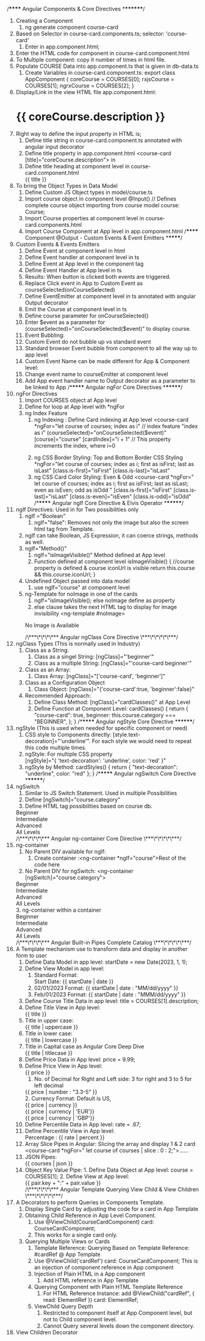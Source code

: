 /**\*\*\*\*** Angular Components & Core Directives \***\*\*\*\*\*\***/

1. Creating a Component
   1. ng generate component course-card
2. Based on Selector in course-card.components.ts; selector: 'course-card'
   1. Enter in app.component.html;
      <div class="courses"><course-card></course-card></div>
3. Enter the HTML code for component in course-card.component.html
4. To Multiple component: copy <course-card></course-card> it number of times in html file.
5. Populate COURSE Data into app.component.ts that is given in db-data.ts
   1. Create Variables in course-card.component.ts:
      export class AppComponent {
      coreCourse = COURSES[0];
      rxjsCourse = COURSES[1];
      ngrxCourse = COURSES[2];
      }
6. Display/Link in the view HTML file app.component.html:
   <h1>{{ coreCourse.description }}</h1>
7. Right way to define the input property in HTML is;
   1. Define title string in course-card.component.ts annotated with angular input decorator
   2. Define title property in app.component.html
      <course-card [title]="coreCourse.description"></course-card> in
   3. Define title heading at component level in course-card.component.html
      <div class="course-title">{{ title }}</div>
8. To bring the Object Types in Data Model
   1. Define Custom JS Object types in model/course.ts
   2. Import course object in component level
      @Input()
      // Defines complete course object importing from course model
      course: Course;
   3. Import Course properties at component level in course-card.components.html
   4. Import Course Component at App level in app.component.html
      /**\*\*\*\*** Component @Output - Custom Events & Event Emitters \***\*\*\*\***/
9. Custom Events & Events Emitters
   1. Define Event at component level in html
   2. Define Event handler at component level in ts
   3. Define Event at App level in the component tag
   4. Define Event Handler at App level in ts
   5. Results: When button is clicked both events are triggered.
   6. Replace Click event in App to Custom Event as courseSelected(onCourseSelected)
   7. Define EventEmitter at component level in ts annotated with angular Output decorator
   8. Emit the Course at component level in ts
   9. Define course parameter for onCourseSelected()
   10. Enter $event as a parameter for (courseSelected)="onCourseSelected($event)" to display course.
   11. Event Bubbling:
   12. Custom Event do not bubble up vs standard event
   13. Standard browser Event bubble from component to all the way up to app level
   14. Custom Event Name can be made different for App & Component level:
   15. Change event name to courseEmitter at component level
   16. Add App event handler name to Output decorator as a parameter to be linked to App
       /\***\*\*\*\*** Angular ngFor Core Directives \***\*\*\*\*\***/
10. ngFor Directives
    1. Import COURSES object at App level
    2. Define for loop at App level with \*ngFor
    3. ng Index Feature
       1. ng Indexing : Define Card indexing at App level
          <course-card
          \*ngFor="let course of courses; index as i" // index feature "index as i"
          (courseSelected)="onCourseSelected($event)"
          [course]="course"
          [cardIndex]="i + 1" // This property increments the index, where i=0
          > </course-card>
       2. ng CSS Border Styling: Top and Bottom Border CSS Styling
          \*ngFor="let course of courses; index as i; first as isFirst; last as isLast"
          [class.is-first]="isFirst"
          [class.is-last]="isLast"
       3. ng CSS Card Color Styling: Even & Odd
          <course-card
          \*ngFor="
          let course of courses;
          index as i;
          first as isFirst;
          last as isLast;
          even as isEven;
          odd as isOdd
          "
          [class.is-first]="isFirst"
          [class.is-last]="isLast"
          [class.is-even]="isEven"
          [class.is-odd]="isOdd"
          /\***\*\*\*\*** Angular ngIf Core Directive & Elvis Operator \***\*\*\*\*\***/
11. ngIf Directives: Used in for Two possibilities only
    1. ngIf ="Boolean"
       1. ngIf="false": Removes not only the image but also the screen html tag from Template.
    2. ngIf can take Boolean, JS Expression, it can coerce strings, methods as well.
    3. ngIf="Method()"
       1. ngIf="isImageVisible()" Method defined at App level
       2. Function defined at component level
          isImageVisible() {
          //course property is defined & course iconUrl is visible
          return this.course && this.course.iconUrl;
          }
    4. Undefined Object passed into data model
       1. use ngIf="course" at component level
    5. ng-Template for noImage in one of the cards
       1. ngIf="isImageVisible(); else noImage define as property
       2. else clause takes the next HTML tag to display for image invisibility
       <ng-template #noImage>
       <p>No Image is Available</p>
       </ng-template>
          /\***\*\*\*\*** Angular ngClass Core Directive \***\*\*\*\*\***/
12. ngClass Types (This is normally used in Industry)
    1. Class as a String:
       1. Class as a singel String: [ngClass]="'beginner'"
       2. Class as a multiple String: [ngClass]="'course-card beginner'"
    2. Class as an Array:
       1. Class Array: [ngClass]="['course-card', 'beginner']"
    3. Class as a Configuration Object
       1. Class Object: [ngClass]="{'course-card':true, 'beginner':false}"
    4. Recommended Approach:
       1. Define Class Method: [ngClass]="cardClasses()" at App Level
       2. Define Function at Component Level:
          cardClasses() {
          return {
          "course-card": true,
          beginner: this.course.category === "BEGINNER",
          };
          }
          /\***\*\*\*\*** Angular ngStyle Core Directive \***\*\*\*\*\***/
13. ngStyle (This is used when needed for specific component or need)
    1. CSS style to Components directly: [style.text-decoration]="'underline'".
       For each style we would need to repeat this code multiple times.
    2. ngStyle: For multiple CSS property  
       [ngStyle]="{ 'text-decoration': 'underline', color: 'red' }"
    3. ngStyle by Method:
       cardStyles() {
       return { "text-decoration": "underline", color: "red" };
       }
       /\***\*\*\*\*** Angular ngSwitch Core Directive \***\*\*\*\*\***/
14. ngSwitch
    1. Similar to JS Switch Statement. Used in multiple Possibilities
    2. Define [ngSwitch]="course.category"
    3. Define HTML tag possibilities based on course db.
    <div class="category" *ngSwitchCase="'BEGINNER'">Beginner</div>
    <div class="category" *ngSwitchCase="'INTERMEDIATE'">Intermediate</div>
    <div class="category" *ngSwitchCase="'ADVANCED'">Advanced</div>
    <div class="category" *ngSwitchDefault>All Levels</div>
       /\***\*\*\*\*** Angular ng-container Core Directive \***\*\*\*\*\***/
15. ng-container
    1. No Parent DIV available for ngIf:
       1. Create container :<ng-container \*ngIf="course">Rest of the code here</ng-container>
    2. No Parent DIV for ngSwitch:
    <ng-container [ngSwitch]="course.category">
    <div class="course-category" >
    <div class="category" *ngSwitchCase="'BEGINNER'">Beginner</div>
    <div class="category" *ngSwitchCase="'INTERMEDIATE'">Intermediate</div>
    <div class="category" *ngSwitchCase="'ADVANCED'">Advanced</div>
    <div class="category" *ngSwitchDefault>All Levels</div>
    </div>
    </ng-container>
    3. ng-container within a container
    <ng-container [ngSwitch]="course.category">
    <div class="course-category">
    <ng-container *ngSwitchCase="'BEGINNER'">
    <div class="category">Beginner</div>
    </ng-container>
    <div class="category" *ngSwitchCase="'INTERMEDIATE'">Intermediate</div>
    <div class="category" *ngSwitchCase="'ADVANCED'">Advanced</div>
    <div class="category" *ngSwitchDefault>All Levels</div>
    </div>
    </ng-container>
       /\***\*\*\*\*** Angular Built-in Pipes Complete Catalog \***\*\*\*\*\***/
16. A Template mechanism use to transform data and display in another form to user
    1. Define Data Model in app level: startDate = new Date(2023, 1, 1);
    2. Define View Model in app level:
       1. Standard Format: <div>Start Date: {{ startDate | date }}</div>
       2. 02/01/2023 Format: {{ startDate | date : "MM/dd/yyyy" }}
       3. Feb/01/2023 Format: {{ startDate | date : "MMM/dd/yyyy" }}
    3. Define Course Title Data in app level: title = COURSES[1].description;
    4. Define Title View in App level: <div>{{ title }}</div>
    5. Title in upper case: <div>{{ title | uppercase }}</div>
    6. Title in lower case: <div>{{ title | lowercase }}</div>
    7. Title in Capital case as Angular Core Deep Dive
       <div>{{ title | titlecase }}</div>
    8. Define Price Data in App level: price = 9.99;
    9. Define Price View in App level: <div>{{ price }}</div>
       1. No. of Decimal for Right and Left side: 3 for right and 3 to 5 for left decimal
       <div>{{ price | number : "3.3-5" }}</div>
       2. Currency Format: Default is US,
       <div>{{ price | currency }}</div>
       <div>{{ price | currency | 'EUR'}}</div>
       <div>{{ price | currency | 'GBP'}}</div>
    10. Define Percentile Data in App level: rate = .67;
    11. Define Percentile View in App level: <div>Percentage : {{ rate | percent }}</div>
    12. Array Slice Pipes in Angular: Slicing the array and display 1 & 2 card
        <course-card \*ngFor=" let course of courses | slice : 0 : 2;">......</course-card>
    13. JSON Pipes: <div>{{ courses | json }}</div>
    14. Object Key Value Pipe: 1. Define Data Object at App level: course = COURSES[1]; 2. Define View at App level:
        <div \*ngFor="let pair of course | keyvalue">{{ pair.key + ":" + pair.value }}</div>
        /\***\*\*\*\*** Angular Template Querying View Child & View Children \***\*\*\*\*\***/
17. A Decorators to perform Queries in Components Template.
    1. Display Single Card by adjusting the code for a card in App Template
    2. Obtaining Child Reference in App Level Component.
       1. Use @ViewChild(CourseCardComponent)
          card: CourseCardComponent;
       2. This works for a single card only.
    3. Querying Multiple Views or Cards
       1. Template Reference: Querying Based on Template Reference: #cardRef @ App Template
       2. Use @ViewChild('cardRef')
          card: CourseCardComponent;
          This is an injection of component reference in App component
       3. Injection of Plain HTML in a App component
          1. Add HTML reference in App Template
       4. Querying Component with Plain HTML Template Reference
          1. For HTML Reference Instance:
             add @ViewChild("cardRef", { read: ElementRef })
             card: ElementRef;
       5. ViewChild Query Depth
          1. Restricted to component itself at App Component level, but not to Child component level.
          2. Cannot Query several levels down the component directory.
18. View Children Decorator
